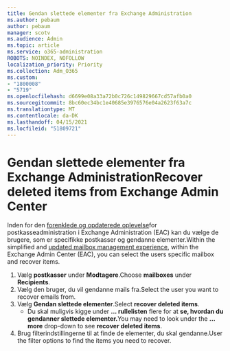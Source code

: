```yaml
---
title: Gendan slettede elementer fra Exchange Administration
ms.author: pebaum
author: pebaum
manager: scotv
ms.audience: Admin
ms.topic: article
ms.service: o365-administration
ROBOTS: NOINDEX, NOFOLLOW
localization_priority: Priority
ms.collection: Adm_O365
ms.custom:
- "1800008"
- "5719"
ms.openlocfilehash: d6699e08a33a72b0c726c149829667cd57afb0a0
ms.sourcegitcommit: 8bc60ec34bc1e40685e3976576e04a2623f63a7c
ms.translationtype: MT
ms.contentlocale: da-DK
ms.lasthandoff: 04/15/2021
ms.locfileid: "51809721"
---
```

# <a name="recover-deleted-items-from-exchange-admin-center"></a><span data-ttu-id="40e1c-102">Gendan slettede elementer fra Exchange Administration</span><span class="sxs-lookup"><span data-stu-id="40e1c-102">Recover deleted items from Exchange Admin Center</span></span>

<span data-ttu-id="40e1c-103">Inden for den [forenklede og opdaterede oplevelse](https://admin.exchange.microsoft.com/#/mailboxes)for postkasseadministration i Exchange Administration (EAC) kan du vælge de brugere, som er specifikke postkasser og gendanne elementer.</span><span class="sxs-lookup"><span data-stu-id="40e1c-103">Within the simplified and [updated mailbox management experience](https://admin.exchange.microsoft.com/#/mailboxes), within the Exchange Admin Center (EAC), you can select the users specific mailbox and recover items.</span></span>

1. <span data-ttu-id="40e1c-104">Vælg **postkasser** under **Modtagere**.</span><span class="sxs-lookup"><span data-stu-id="40e1c-104">Choose **mailboxes** under **Recipients**.</span></span>
2. <span data-ttu-id="40e1c-105">Vælg den bruger, du vil gendanne mails fra.</span><span class="sxs-lookup"><span data-stu-id="40e1c-105">Select the user you want to recover emails from.</span></span>
3. <span data-ttu-id="40e1c-106">Vælg **Gendan slettede elementer**.</span><span class="sxs-lookup"><span data-stu-id="40e1c-106">Select **recover deleted items**.</span></span>
    - <span data-ttu-id="40e1c-107">Du skal muligvis kigge under **... rullelisten** flere for at **se, hvordan du gendanner slettede elementer.**</span><span class="sxs-lookup"><span data-stu-id="40e1c-107">You may need to look under the **… more** drop-down to see **recover deleted items**.</span></span>
4. <span data-ttu-id="40e1c-108">Brug filterindstillingerne til at finde de elementer, du skal gendanne.</span><span class="sxs-lookup"><span data-stu-id="40e1c-108">User the filter options to find the items you need to recover.</span></span>
